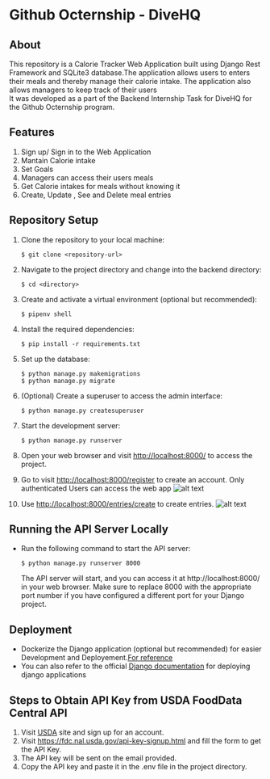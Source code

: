 # Github Octernship - DiveHQ 

## About

This repository is a Calorie Tracker Web Application built using Django Rest Framework and SQLite3 database.The application allows users to enters their meals and thereby manage their calorie intake. The application also allows managers to keep track of their users <br>
It was developed as a part of the Backend Internship Task for DiveHQ for the Github Octernship program.

## Features
1. Sign up/ Sign in to the Web Application
2. Mantain Calorie intake
3. Set Goals
4. Managers can access their users meals
5. Get Calorie intakes for meals without knowing it
6. Create, Update , See and Delete meal entries

## Repository Setup

1. Clone the repository to your local machine:

   ```
   $ git clone <repository-url>
   ```

2. Navigate to the project directory and change into the backend directory:

   ```
   $ cd <directory>
   ```

3. Create and activate a virtual environment (optional but recommended):

   ```
   $ pipenv shell
   ```

4. Install the required dependencies:

   ```
   $ pip install -r requirements.txt
   ```

5. Set up the database:

   ```
   $ python manage.py makemigrations
   $ python manage.py migrate
   ```

6. (Optional) Create a superuser to access the admin interface:

   ```
   $ python manage.py createsuperuser
   ```

7. Start the development server:

   ```
   $ python manage.py runserver
   ```


8. Open your web browser and visit [http://localhost:8000/](http://localhost:8000/) to access the project.


9. Go to visit [http://localhost:8000/register](http://localhost:8000/register) to create an account. Only authenticated Users can access the web app
![alt text](https://github.com/DiveHQ-Octernships/dive-backend-engineering-octernship-smeet07/blob/main/calorie_tracker/tracker/images/WhatsApp%20Image%202023-06-19%20at%206.53.52%20PM.jpeg)

10. Use [http://localhost:8000/entries/create](http://localhost:8000/entries/create) to create entries.
![alt text](https://github.com/DiveHQ-Octernships/dive-backend-engineering-octernship-smeet07/blob/main/calorie_tracker/tracker/images/WhatsApp%20Image%202023-06-19%20at%206.56.26%20PM.jpeg)

## Running the API Server Locally
- Run the following command to start the API server:
    ```
    $ python manage.py runserver 8000
    ``` 
    The API server will start, and you can access it at http://localhost:8000/ in your web browser.
    Make sure to replace 8000 with the appropriate port number if you have configured a different port for your Django project.


## Deployment

- Dockerize the Django application (optional but recommended) for easier Development and Deployement.[For reference](https://semaphoreci.com/community/tutorials/dockerizing-a-python-django-web-application)
- You can also refer to the official [Django documentation](https://docs.djangoproject.com/en/4.2/howto/deployment/) for deploying django applications


## Steps to Obtain API Key from USDA FoodData Central API

1. Visit [USDA](https://fdc.nal.usda.gov/api-guide.html) site and sign up for an account.
2. Visit https://fdc.nal.usda.gov/api-key-signup.html and fill the form to get the API Key.
3. The API key will be sent on the email provided.
4. Copy the API key and paste it in the .env file in the project directory.
